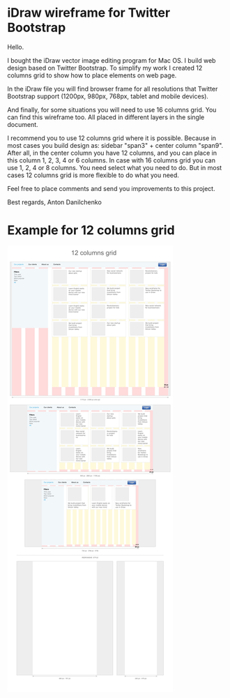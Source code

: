 iDraw wireframe for Twitter Bootstrap
=================================

Hello.

I bought the iDraw vector image editing program for Mac OS. I build web design based on Twitter Bootstrap. To simplify my work I created 12 columns grid to show how to place elements on web page.

In the iDraw file you will find browser frame for all resolutions that Twitter Bootstrap support (1200px, 980px, 768px, tablet and mobile devices).

And finally, for some situations you will need to use 16 columns grid. You can find this wireframe too. All placed in different layers in the single document.

I recommend you to use 12 columns grid where it is possible. Because in most cases you build design as: sidebar "span3" + center column "span9". After all, in the center column you have 12 columns, and you can place in this column 1, 2, 3, 4 or 6 columns. In case with 16 columns grid you can use 1, 2, 4 or 8 columns. You need select what you need to do. But in most cases 12 columns grid is more flexible to do what you need.

Feel free to place comments and send you improvements to this project.

Best regards,
Anton Danilchenko


Example for 12 columns grid
==========

![12 columns grid for Twitter Bootstrap in iDraw](/samples/test_project_12columns.jpg)
